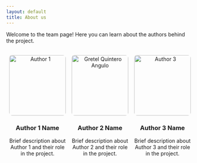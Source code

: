 ```yaml
---
layout: default
title: About us
---
```


Welcome to the team page! Here you can learn about the authors behind the project.

<div style="display: flex; justify-content: space-around; margin-top: 30px;">
  <div style="text-align: center; width: 30%;">
    <img src="assets/images/author1.jpg" alt="Author 1" style="width: 100%; border-radius: 8px;" />
    <h3>Author 1 Name</h3>
    <p>Brief description about Author 1 and their role in the project.</p>
  </div>
  <div style="text-align: center; width: 30%;">
    <img src="assets/images/20250304_104845.heic" alt="Gretel Quintero Angulo" style="width: 100%; border-radius: 8px;" />
    <h3>Author 2 Name</h3>
    <p>Brief description about Author 2 and their role in the project.</p>
  </div>
  <div style="text-align: center; width: 30%;">
    <img src="assets/images/author3.jpg" alt="Author 3" style="width: 100%; border-radius: 8px;" />
    <h3>Author 3 Name</h3>
    <p>Brief description about Author 3 and their role in the project.</p>
  </div>
</div>
